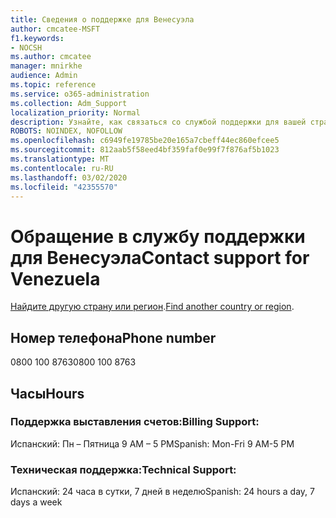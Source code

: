 ```yaml
---
title: Сведения о поддержке для Венесуэла
author: cmcatee-MSFT
f1.keywords:
- NOCSH
ms.author: cmcatee
manager: mnirkhe
audience: Admin
ms.topic: reference
ms.service: o365-administration
ms.collection: Adm_Support
localization_priority: Normal
description: Узнайте, как связаться со службой поддержки для вашей страны или региона.
ROBOTS: NOINDEX, NOFOLLOW
ms.openlocfilehash: c6949fe19785be20e165a7cbeff44ec860efcee5
ms.sourcegitcommit: 812aab5f58eed4bf359faf0e99f7f876af5b1023
ms.translationtype: MT
ms.contentlocale: ru-RU
ms.lasthandoff: 03/02/2020
ms.locfileid: "42355570"
---
```

# <a name="contact-support-for-venezuela"></a><span data-ttu-id="ebaa6-103">Обращение в службу поддержки для Венесуэла</span><span class="sxs-lookup"><span data-stu-id="ebaa6-103">Contact support for Venezuela</span></span>

<span data-ttu-id="ebaa6-104">[Найдите другую страну или регион](../contact-support-for-business-products.md).</span><span class="sxs-lookup"><span data-stu-id="ebaa6-104">[Find another country or region](../contact-support-for-business-products.md).</span></span>

## <a name="phone-number"></a><span data-ttu-id="ebaa6-105">Номер телефона</span><span class="sxs-lookup"><span data-stu-id="ebaa6-105">Phone number</span></span>
<span data-ttu-id="ebaa6-106">0800 100 8763</span><span class="sxs-lookup"><span data-stu-id="ebaa6-106">0800 100 8763</span></span>

## <a name="hours"></a><span data-ttu-id="ebaa6-107">Часы</span><span class="sxs-lookup"><span data-stu-id="ebaa6-107">Hours</span></span>
### <a name="billing-support"></a><span data-ttu-id="ebaa6-108">Поддержка выставления счетов:</span><span class="sxs-lookup"><span data-stu-id="ebaa6-108">Billing Support:</span></span>

<span data-ttu-id="ebaa6-109">Испанский: Пн – Пятница 9 AM – 5 PM</span><span class="sxs-lookup"><span data-stu-id="ebaa6-109">Spanish: Mon-Fri 9 AM-5 PM</span></span>

### <a name="technical-support"></a><span data-ttu-id="ebaa6-110">Техническая поддержка:</span><span class="sxs-lookup"><span data-stu-id="ebaa6-110">Technical Support:</span></span>

<span data-ttu-id="ebaa6-111">Испанский: 24 часа в сутки, 7 дней в неделю</span><span class="sxs-lookup"><span data-stu-id="ebaa6-111">Spanish: 24 hours a day, 7 days a week</span></span>
